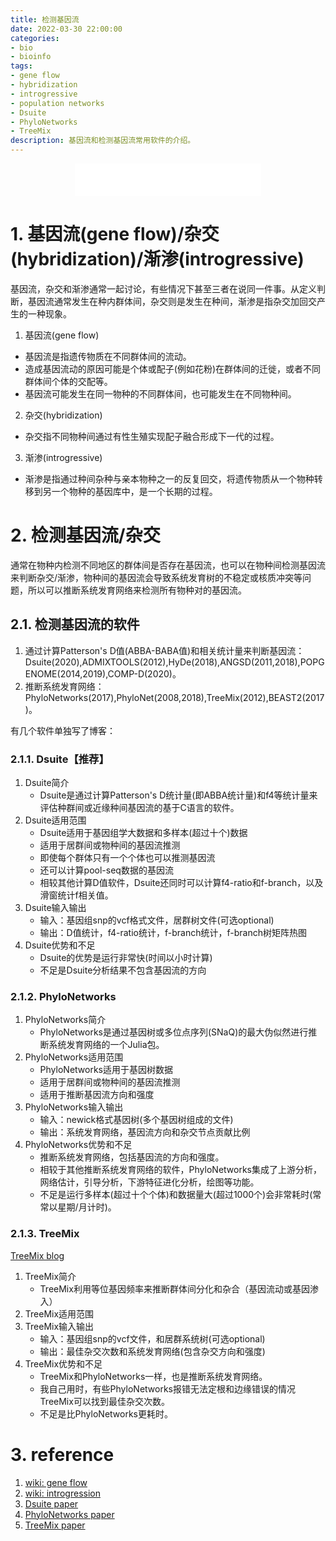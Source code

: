 ```yaml
---
title: 检测基因流
date: 2022-03-30 22:00:00
categories: 
- bio
- bioinfo
tags: 
- gene flow
- hybridization
- introgressive
- population networks
- Dsuite
- PhyloNetworks
- TreeMix
description: 基因流和检测基因流常用软件的介绍。
---
```


<div align="middle"><iframe frameborder="no" border="0" marginwidth="0" marginheight="0" width=298 height=52 src="//music.163.com/outchain/player?type=2&id=1296539261&auto=1&height=32"></iframe></div>

# 1. 基因流(gene flow)/杂交(hybridization)/渐渗(introgressive)
基因流，杂交和渐渗通常一起讨论，有些情况下甚至三者在说同一件事。从定义判断，基因流通常发生在种内群体间，杂交则是发生在种间，渐渗是指杂交加回交产生的一种现象。
1. 基因流(gene flow)
- 基因流是指遗传物质在不同群体间的流动。
- 造成基因流动的原因可能是个体或配子(例如花粉)在群体间的迁徙，或者不同群体间个体的交配等。
- 基因流可能发生在同一物种的不同群体间，也可能发生在不同物种间。
2. 杂交(hybridization)
- 杂交指不同物种间通过有性生殖实现配子融合形成下一代的过程。
3. 渐渗(introgressive)
- 渐渗是指通过种间杂种与亲本物种之一的反复回交，将遗传物质从一个物种转移到另一个物种的基因库中，是一个长期的过程。

# 2. 检测基因流/杂交
通常在物种内检测不同地区的群体间是否存在基因流，也可以在物种间检测基因流来判断杂交/渐渗，物种间的基因流会导致系统发育树的不稳定或核质冲突等问题，所以可以推断系统发育网络来检测所有物种对的基因流。

## 2.1. 检测基因流的软件
1. 通过计算Patterson's D值(ABBA-BABA值)和相关统计量来判断基因流：Dsuite(2020),ADMIXTOOLS(2012),HyDe(2018),ANGSD(2011,2018),POPGENOME(2014,2019),COMP-D(2020)。
2. 推断系统发育网络：PhyloNetworks(2017),PhyloNet(2008,2018),TreeMix(2012),BEAST2(2017)。

有几个软件单独写了博客：

### 2.1.1. Dsuite【推荐】
1. Dsuite简介
   - Dsuite是通过计算Patterson's D统计量(即ABBA统计量)和f4等统计量来评估种群间或近缘种间基因流的基于C语言的软件。
2. Dsuite适用范围
   - Dsuite适用于基因组学大数据和多样本(超过十个)数据
   - 适用于居群间或物种间的基因流推测
   - 即使每个群体只有一个个体也可以推测基因流
   - 还可以计算pool-seq数据的基因流
   - 相较其他计算D值软件，Dsuite还同时可以计算f4-ratio和f-branch，以及滑窗统计f相关值。
3. Dsuite输入输出
   - 输入：基因组snp的vcf格式文件，居群树文件(可选optional)
   - 输出：D值统计，f4-ratio统计，f-branch统计，f-branch树矩阵热图
4. Dsuite优势和不足
   - Dsuite的优势是运行非常快(时间以小时计算)
   - 不足是Dsuite分析结果不包含基因流的方向

### 2.1.2. PhyloNetworks
1. PhyloNetworks简介
   - PhyloNetworks是通过基因树或多位点序列(SNaQ)的最大伪似然进行推断系统发育网络的一个Julia包。
2. PhyloNetworks适用范围
   - PhyloNetworks适用于基因树数据
   - 适用于居群间或物种间的基因流推测
   - 适用于推断基因流方向和强度
3. PhyloNetworks输入输出
   - 输入：newick格式基因树(多个基因树组成的文件)
   - 输出：系统发育网络，基因流方向和杂交节点贡献比例
4. PhyloNetworks优势和不足
   - 推断系统发育网络，包括基因流的方向和强度。
   - 相较于其他推断系统发育网络的软件，PhyloNetworks集成了上游分析，网络估计，引导分析，下游特征进化分析，绘图等功能。
   - 不足是运行多样本(超过十个个体)和数据量大(超过1000个)会非常耗时(常常以星期/月计时)。

### 2.1.3. TreeMix
[TreeMix blog](https://yanzhongsino.github.io/2022/03/20/bioinfo_geneflow_treemix/)

1. TreeMix简介
   - TreeMix利用等位基因频率来推断群体间分化和杂合（基因流动或基因渗入）
2. TreeMix适用范围
3. TreeMix输入输出
   - 输入：基因组snp的vcf文件，和居群系统树(可选optional)
   - 输出：最佳杂交次数和系统发育网络(包含杂交方向和强度)
4. TreeMix优势和不足
   - TreeMix和PhyloNetworks一样，也是推断系统发育网络。
   - 我自己用时，有些PhyloNetworks报错无法定根和边缘错误的情况TreeMix可以找到最佳杂交次数。
   - 不足是比PhyloNetworks更耗时。

# 3. reference
1. [wiki: gene flow](https://en.wikipedia.org/wiki/Gene_flow)
2. [wiki: introgression](https://en.wikipedia.org/wiki/Introgression)
3. [Dsuite paper](https://onlinelibrary.wiley.com/doi/10.1111/1755-0998.13265)
4. [PhyloNetworks paper](https://academic.oup.com/mbe/article/34/12/3292/4103410)
5. [TreeMix paper](https://www.nature.com/articles/npre.2012.6956.1)